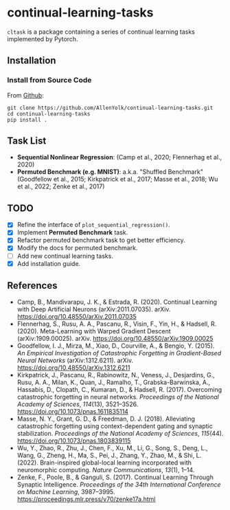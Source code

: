 # continual-learning-tasks

`cltask` is a package containing a series of continual learning tasks implemented by Pytorch.

## Installation

### Install from Source Code

From [Github](https://github.com/AllenYolk/continual-learning-tasks):
```shell
git clone https://github.com/AllenYolk/continual-learning-tasks.git
cd continual-learning-tasks
pip install .
```

## Task List

* **Sequential Nonlinear Regression**: (Camp et al., 2020; Flennerhag et al., 2020)
* **Permuted Benchmark (e.g. MNIST)**: a.k.a. "Shuffled Benchmark" (Goodfellow et al., 2015; Kirkpatrick et al., 2017; Masse et al., 2018; Wu et al., 2022; Zenke et al., 2017)

## TODO

* [x] Refine the interface of `plot_sequential_regression()`.
* [x] Implement **Permuted Benchmark** task.
* [x] Refactor permuted benchmark task to get better efficiency.
* [x] Modify the docs for permuted benchmark.
* [ ] Add new continual learning tasks.
* [x] Add installation guide.

## References

* Camp, B., Mandivarapu, J. K., & Estrada, R. (2020). Continual Learning with Deep Artificial Neurons (arXiv:2011.07035). arXiv. https://doi.org/10.48550/arXiv.2011.07035
* Flennerhag, S., Rusu, A. A., Pascanu, R., Visin, F., Yin, H., & Hadsell, R. (2020). Meta-Learning with Warped Gradient Descent (arXiv:1909.00025). arXiv. https://doi.org/10.48550/arXiv.1909.00025
* Goodfellow, I. J., Mirza, M., Xiao, D., Courville, A., & Bengio, Y. (2015). _An Empirical Investigation of Catastrophic Forgetting in Gradient-Based Neural Networks_ (arXiv:1312.6211). arXiv. https://doi.org/10.48550/arXiv.1312.6211
* Kirkpatrick, J., Pascanu, R., Rabinowitz, N., Veness, J., Desjardins, G., Rusu, A. A., Milan, K., Quan, J., Ramalho, T., Grabska-Barwinska, A., Hassabis, D., Clopath, C., Kumaran, D., & Hadsell, R. (2017). Overcoming catastrophic forgetting in neural networks. _Proceedings of the National Academy of Sciences_, _114_(13), 3521–3526. https://doi.org/10.1073/pnas.1611835114
* Masse, N. Y., Grant, G. D., & Freedman, D. J. (2018). Alleviating catastrophic forgetting using context-dependent gating and synaptic stabilization. _Proceedings of the National Academy of Sciences_, _115_(44). https://doi.org/10.1073/pnas.1803839115
* Wu, Y., Zhao, R., Zhu, J., Chen, F., Xu, M., Li, G., Song, S., Deng, L., Wang, G., Zheng, H., Ma, S., Pei, J., Zhang, Y., Zhao, M., & Shi, L. (2022). Brain-inspired global-local learning incorporated with neuromorphic computing. _Nature Communications_, _13_(1), 1–14.
* Zenke, F., Poole, B., & Ganguli, S. (2017). Continual Learning Through Synaptic Intelligence. _Proceedings of the 34th International Conference on Machine Learning_, 3987–3995. https://proceedings.mlr.press/v70/zenke17a.html


